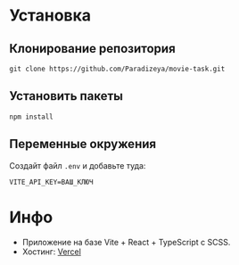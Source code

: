 # Установка

## Клонирование репозитория

```
git clone https://github.com/Paradizeya/movie-task.git
```

## Установить пакеты

```
npm install
```

## Переменные окружения
Создайт файл ```.env``` и добавьте туда: 

```
VITE_API_KEY=ВАШ_КЛЮЧ
```
# Инфо
- Приложение на базе Vite + React + TypeScript с SCSS.
- Хостинг: [Vercel](https://paradizeya-movie-task.vercel.app/)

